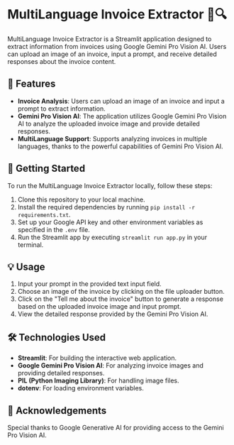 # MultiLanguage Invoice Extractor 💼🔍

MultiLanguage Invoice Extractor is a Streamlit application designed to extract information from invoices using Google Gemini Pro Vision AI. Users can upload an image of an invoice, input a prompt, and receive detailed responses about the invoice content.

## 📝 Features

- **Invoice Analysis**: Users can upload an image of an invoice and input a prompt to extract information.
- **Gemini Pro Vision AI**: The application utilizes Google Gemini Pro Vision AI to analyze the uploaded invoice image and provide detailed responses.
- **MultiLanguage Support**: Supports analyzing invoices in multiple languages, thanks to the powerful capabilities of Gemini Pro Vision AI.

## 🚀 Getting Started

To run the MultiLanguage Invoice Extractor locally, follow these steps:

1. Clone this repository to your local machine.
2. Install the required dependencies by running `pip install -r requirements.txt`.
3. Set up your Google API key and other environment variables as specified in the `.env` file.
4. Run the Streamlit app by executing `streamlit run app.py` in your terminal.

## 💡 Usage

1. Input your prompt in the provided text input field.
2. Choose an image of the invoice by clicking on the file uploader button.
3. Click on the "Tell me about the invoice" button to generate a response based on the uploaded invoice image and input prompt.
4. View the detailed response provided by the Gemini Pro Vision AI.

## 🛠️ Technologies Used

- **Streamlit**: For building the interactive web application.
- **Google Gemini Pro Vision AI**: For analyzing invoice images and providing detailed responses.
- **PIL (Python Imaging Library)**: For handling image files.
- **dotenv**: For loading environment variables.

## 🙏 Acknowledgements

Special thanks to Google Generative AI for providing access to the Gemini Pro Vision AI.
